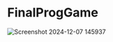 # FinalProgGame
 ![Screenshot 2024-12-07 145937](https://github.com/user-attachments/assets/5e8773f0-0801-4dc0-8b9d-23544950ec37)
